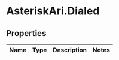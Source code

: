# AsteriskAri.Dialed

## Properties
Name | Type | Description | Notes
------------ | ------------- | ------------- | -------------
